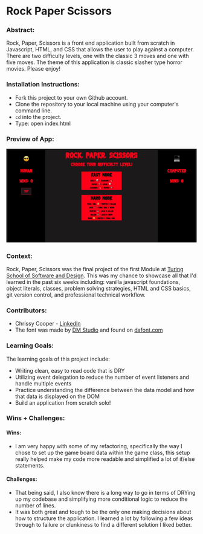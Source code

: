 # Rock Paper Scissors
### Abstract:
Rock, Paper, Scissors is a front end application built from scratch in Javascript, HTML, and CSS that allows the user to play against a computer. There are two difficulty levels, one with the classic 3 moves and one with five moves. The theme of this application is classic slasher type horror movies. Please enjoy!

### Installation Instructions:
- Fork this project to your own Github account. 
- Clone the repository to your local machine using your computer's command line. 
- `cd` into the project. 
- Type: open index.html

### Preview of App:

![image of main page](rps_main.jpg)

### Context:
Rock, Paper, Scissors was the final project of the first Module at [Turing School of Software and Design](https://turing.edu/). This was my chance to showcase all that I'd learned in the past six weeks including: vanilla javascript foundations, object literals, classes, problem solving strategies, HTML and CSS basics, git version control, and professional technical workflow.

### Contributors:
- Chrissy Cooper - [LinkedIn](https://www.linkedin.com/in/christine-cooper-691196144/)
- The font was made by [DM Studio](https://www.behance.net/dmletter314814) and found on [dafont.com](https://www.dafont.com/melted-monster.font)

### Learning Goals:
The learning goals of this project include: 
- Writing clean, easy to read code that is DRY
- Utilizing event delegation to reduce the number of event listeners and handle multiple events
- Practice understanding the difference between the data model and how that data is displayed on the DOM
- Build an application from scratch solo!

### Wins + Challenges:

#### Wins:
- I am very happy with some of my refactoring, specifically the way I chose to set up the game board data within the game class, this setup really helped make my code more readable and simplified a lot of if/else statements.

#### Challenges:
- That being said, I also know there is a long way to go in terms of DRYing up my codebase and simplifying more conditional logic to reduce the number of lines.
- It was both great and tough to be the only one making decisions about how to structure the application. I learned a lot by following a few ideas through to failure or clunkiness to find a different solution I liked better.